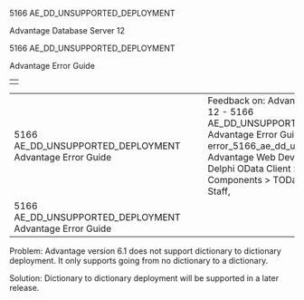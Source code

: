 5166 AE\_DD\_UNSUPPORTED\_DEPLOYMENT




Advantage Database Server 12  

5166 AE\_DD\_UNSUPPORTED\_DEPLOYMENT

Advantage Error Guide

|  |
| --- |
|  |

|  |  |  |  |  |
| --- | --- | --- | --- | --- |
| 5166 AE\_DD\_UNSUPPORTED\_DEPLOYMENT  Advantage Error Guide |  |  | Feedback on: Advantage Database Server 12 - 5166 AE\_DD\_UNSUPPORTED\_DEPLOYMENT Advantage Error Guide error\_5166\_ae\_dd\_unsupported\_deployment Advantage Web Development > Advantage Delphi OData Client > Delphi OData Components > TODataSet / Dear Support Staff, |  |
| 5166 AE\_DD\_UNSUPPORTED\_DEPLOYMENT  Advantage Error Guide |  |  |  |  |

Problem: Advantage version 6.1 does not support dictionary to dictionary deployment. It only supports going from no dictionary to a dictionary.

Solution: Dictionary to dictionary deployment will be supported in a later release.